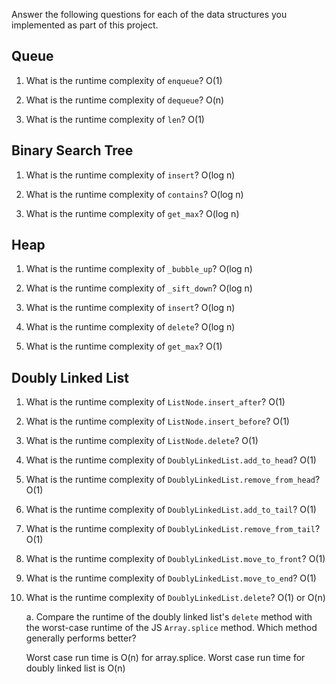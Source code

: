 Answer the following questions for each of the data structures you implemented as part of this project.

## Queue

1. What is the runtime complexity of `enqueue`?
    O(1)

2. What is the runtime complexity of `dequeue`?
    O(n)

3. What is the runtime complexity of `len`?
    O(1)

## Binary Search Tree

1. What is the runtime complexity of `insert`?
    O(log n)

2. What is the runtime complexity of `contains`?
    O(log n)

3. What is the runtime complexity of `get_max`? 
    O(log n)

## Heap

1. What is the runtime complexity of `_bubble_up`?
    O(log n)

2. What is the runtime complexity of `_sift_down`?
    O(log n)

3. What is the runtime complexity of `insert`?
    O(log n)

4. What is the runtime complexity of `delete`?
    O(log n)


5. What is the runtime complexity of `get_max`?
    O(1)

## Doubly Linked List

1. What is the runtime complexity of `ListNode.insert_after`?
    O(1)

2. What is the runtime complexity of `ListNode.insert_before`?
    O(1)

3. What is the runtime complexity of `ListNode.delete`?
    O(1)

4. What is the runtime complexity of `DoublyLinkedList.add_to_head`?
    O(1)

5. What is the runtime complexity of `DoublyLinkedList.remove_from_head`?
    O(1)

6. What is the runtime complexity of `DoublyLinkedList.add_to_tail`?
    O(1)

7. What is the runtime complexity of `DoublyLinkedList.remove_from_tail`?
    O(1)

8. What is the runtime complexity of `DoublyLinkedList.move_to_front`?
    O(1)

9. What is the runtime complexity of `DoublyLinkedList.move_to_end`?
    O(1)

10. What is the runtime complexity of `DoublyLinkedList.delete`?
    O(1) or O(n)

    a. Compare the runtime of the doubly linked list's `delete` method with the worst-case runtime of the JS `Array.splice` method. Which method generally performs better?

    Worst case run time is O(n) for array.splice.
    Worst case run time for doubly linked list is O(n)
